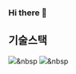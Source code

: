 ### Hi there 👋

## 기술스택

<img src="https://img.shields.io/badge/Javascript-ffb13b?style=flat-square&logo=javascript&logoColor=white"/></a>&nbsp
<img src="https://img.shields.io/badge/Java-ffb13b?style=flat-square&logo=java&logoColor=white"/></a>&nbsp
